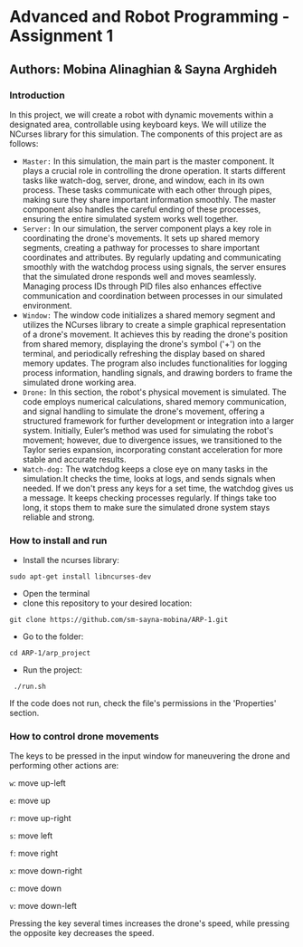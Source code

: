 # Advanced and Robot Programming - Assignment 1 #
## Authors: Mobina Alinaghian & Sayna Arghideh ##

### Introduction ###
In this project, we will create a robot with dynamic movements within a designated area, controllable using keyboard keys. We will utilize the NCurses library for this simulation. The components of this project are as follows:
- `Master:` In this simulation, the main part is the master component. It plays a crucial role in controlling the drone operation. It starts different tasks like watch-dog, server, drone, and window, each in its own process. These tasks communicate with each other through pipes, making sure they share important information smoothly. The master component also handles the careful ending of these processes, ensuring the entire simulated system works well together.
- `Server:` In our simulation, the server component plays a key role in coordinating the drone's movements. It sets up shared memory segments, creating a pathway for processes to share important coordinates and attributes. By regularly updating and communicating smoothly with the watchdog process using signals, the server ensures that the simulated drone responds well and moves seamlessly. Managing process IDs through PID files also enhances effective communication and coordination between processes in our simulated environment.
- `Window:` The window code initializes a shared memory segment and utilizes the NCurses library to create a simple graphical representation of a drone's movement. It achieves this by reading the drone's position from shared memory, displaying the drone's symbol ('+') on the terminal, and periodically refreshing the display based on shared memory updates. The program also includes functionalities for logging process information, handling signals, and drawing borders to frame the simulated drone working area.
- `Drone:` In this section, the robot's physical movement is simulated. The code employs numerical calculations, shared memory communication, and signal handling to simulate the drone's movement, offering a structured framework for further development or integration into a larger system. Initially, Euler’s method was used for simulating the robot's movement; however, due to divergence issues, we transitioned to the Taylor series expansion, incorporating constant acceleration for more stable and accurate results.
- `Watch-dog:` The watchdog keeps a close eye on many tasks in the simulation.It checks the time, looks at logs, and sends signals when needed. If we don't press any keys for a set time, the watchdog gives us a message. It keeps checking processes regularly. If things take too long, it stops them to make sure the simulated drone system stays reliable and strong.

### How to install and run ###
- Install the ncurses library:
```console
sudo apt-get install libncurses-dev
```
- Open the terminal
- clone this repository to your desired location:
<pre><code>git clone https://github.com/sm-sayna-mobina/ARP-1.git</code></pre>
- Go to the folder:
<pre><code>cd ARP-1/arp_project</code></pre>
- Run the project:
 <pre><code> ./run.sh </code></pre>
 If the code does not run, check the file's permissions in the 'Properties' section.

### How to control drone movements ###
The keys to be pressed in the input window for maneuvering the drone and performing other actions are:

`w`: move up-left

`e`: move up

`r`: move up-right

`s`: move left

`f`: move right

`x`: move down-right

`c`: move down

`v`: move down-left

Pressing the key several times increases the drone's speed, while pressing the opposite key decreases the speed.

